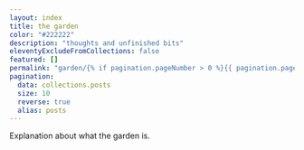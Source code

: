 ```yaml
---
layout: index
title: the garden
color: "#222222"
description: "thoughts and unfinished bits"
eleventyExcludeFromCollections: false
featured: []
permalink: "garden/{% if pagination.pageNumber > 0 %}{{ pagination.pageNumber }}/{% endif %}index.html"
pagination:
  data: collections.posts
  size: 10
  reverse: true
  alias: posts
---
```


Explanation about what the garden is.